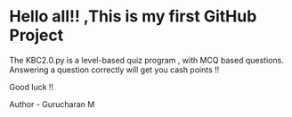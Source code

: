 # Hello all!! ,This is my first GitHub Project 

The KBC2.0.py is a level-based quiz program , with MCQ based questions. Answering a question correctly will get you cash points !!

Good luck !!

Author - Gurucharan M 